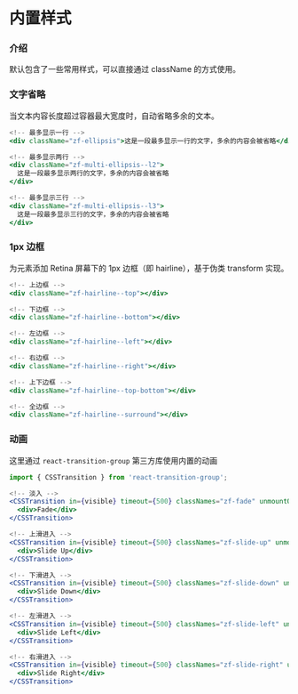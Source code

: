 # 内置样式

### 介绍

默认包含了一些常用样式，可以直接通过 className 的方式使用。

### 文字省略

当文本内容长度超过容器最大宽度时，自动省略多余的文本。

```jsx
<!-- 最多显示一行 -->
<div className="zf-ellipsis">这是一段最多显示一行的文字，多余的内容会被省略</div>

<!-- 最多显示两行 -->
<div className="zf-multi-ellipsis--l2">
  这是一段最多显示两行的文字，多余的内容会被省略
</div>

<!-- 最多显示三行 -->
<div className="zf-multi-ellipsis--l3">
  这是一段最多显示三行的文字，多余的内容会被省略
</div>
```

### 1px 边框

为元素添加 Retina 屏幕下的 1px 边框（即 hairline），基于伪类 transform 实现。

```jsx
<!-- 上边框 -->
<div className="zf-hairline--top"></div>

<!-- 下边框 -->
<div className="zf-hairline--bottom"></div>

<!-- 左边框 -->
<div className="zf-hairline--left"></div>

<!-- 右边框 -->
<div className="zf-hairline--right"></div>

<!-- 上下边框 -->
<div className="zf-hairline--top-bottom"></div>

<!-- 全边框 -->
<div className="zf-hairline--surround"></div>
```

### 动画

这里通过 `react-transition-group` 第三方库使用内置的动画

```js
import { CSSTransition } from 'react-transition-group';
```


```jsx
<!-- 淡入 -->
<CSSTransition in={visible} timeout={500} classNames="zf-fade" unmountOnExit>
  <div>Fade</div>
</CSSTransition>

<!-- 上滑进入 -->
<CSSTransition in={visible} timeout={500} classNames="zf-slide-up" unmountOnExit>
  <div>Slide Up</div>
</CSSTransition>

<!-- 下滑进入 -->
<CSSTransition in={visible} timeout={500} classNames="zf-slide-down" unmountOnExit>
  <div>Slide Down</div>
</CSSTransition>

<!-- 左滑进入 -->
<CSSTransition in={visible} timeout={500} classNames="zf-slide-left" unmountOnExit>
  <div>Slide Left</div>
</CSSTransition>

<!-- 右滑进入 -->
<CSSTransition in={visible} timeout={500} classNames="zf-slide-right" unmountOnExit>
  <div>Slide Right</div>
</CSSTransition>
```
